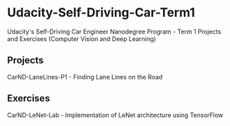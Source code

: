 # Udacity-Self-Driving-Car-Term1
Udacity's Self-Driving Car Engineer Nanodegree Program - Term 1 Projects and Exercises (Computer Vision and Deep Learning)

## Projects

CarND-LaneLines-P1 - Finding Lane Lines on the Road

## Exercises

CarND-LeNet-Lab - Implementation of LeNet architecture using TensorFlow
